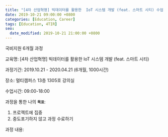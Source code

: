 ```yaml
---
title: "[4차 산업혁명] 빅데이터를 활용한  IoT 시스템 개발 (feat. 스마트 시티) 수업 시작"
date: 2019-10-21 09:00:00 +0800
categories: [Education, Career]
tags: [Education, 4TIR]
seo:
  date_modified: 2019-10-21 21:00:00 +0800
---
```






국비지원 6개월 과정

교육명: [4차 산업혁명] 빅데이터를 활용한  IoT 시스템 개발 (feat. 스마트 시티)

과정기간: 2019.10.21 - 2020.04.21 (6개월, 1000시간)

장소: 멀티캠퍼스 13층 1305호 강의실

수업시간: 09:00-18:00



과정을 통한 나의 **`목표`**:

1. 프로젝트에 집중
2. 중도포기하지 않고 과정 수료하기







과정 내용:







